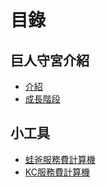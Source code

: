 # 目錄

## 巨人守宮介紹
- [介紹](README.md)
- [成長階段](growth_phase.md)
## 小工具
- [蛙爸服務費計算機](tools/waba.md)
- [KC服務費計算機](tools/kc.md)
